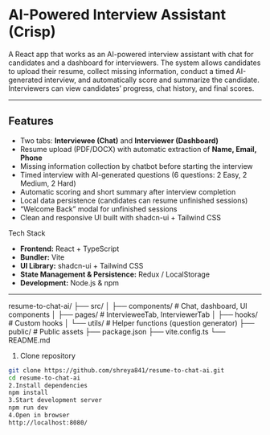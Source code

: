 
# AI-Powered Interview Assistant (Crisp)

A React app that works as an AI-powered interview assistant with chat for candidates and a dashboard for interviewers. The system allows candidates to upload their resume, collect missing information, conduct a timed AI-generated interview, and automatically score and summarize the candidate. Interviewers can view candidates’ progress, chat history, and final scores.

---

## Features

- Two tabs: **Interviewee (Chat)** and **Interviewer (Dashboard)**
- Resume upload (PDF/DOCX) with automatic extraction of **Name, Email, Phone**
- Missing information collection by chatbot before starting the interview
- Timed interview with AI-generated questions (6 questions: 2 Easy, 2 Medium, 2 Hard)
- Automatic scoring and short summary after interview completion
- Local data persistence (candidates can resume unfinished sessions)
- “Welcome Back” modal for unfinished sessions
- Clean and responsive UI built with shadcn-ui + Tailwind CSS



 Tech Stack

- **Frontend:** React + TypeScript  
- **Bundler:** Vite  
- **UI Library:** shadcn-ui + Tailwind CSS  
- **State Management & Persistence:** Redux / LocalStorage  
- **Development:** Node.js & npm

---
resume-to-chat-ai/
├── src/
│ ├── components/ # Chat, dashboard, UI components
│ ├── pages/ # IntervieweeTab, InterviewerTab
│ ├── hooks/ # Custom hooks
│ └── utils/ # Helper functions (question generator)
├── public/ # Public assets
├── package.json
├── vite.config.ts
└── README.md




1. Clone repository
```bash
git clone https://github.com/shreya841/resume-to-chat-ai.git
cd resume-to-chat-ai
2.Install dependencies
npm install
3.Start development server
npm run dev
4.Open in browser
http://localhost:8080/
